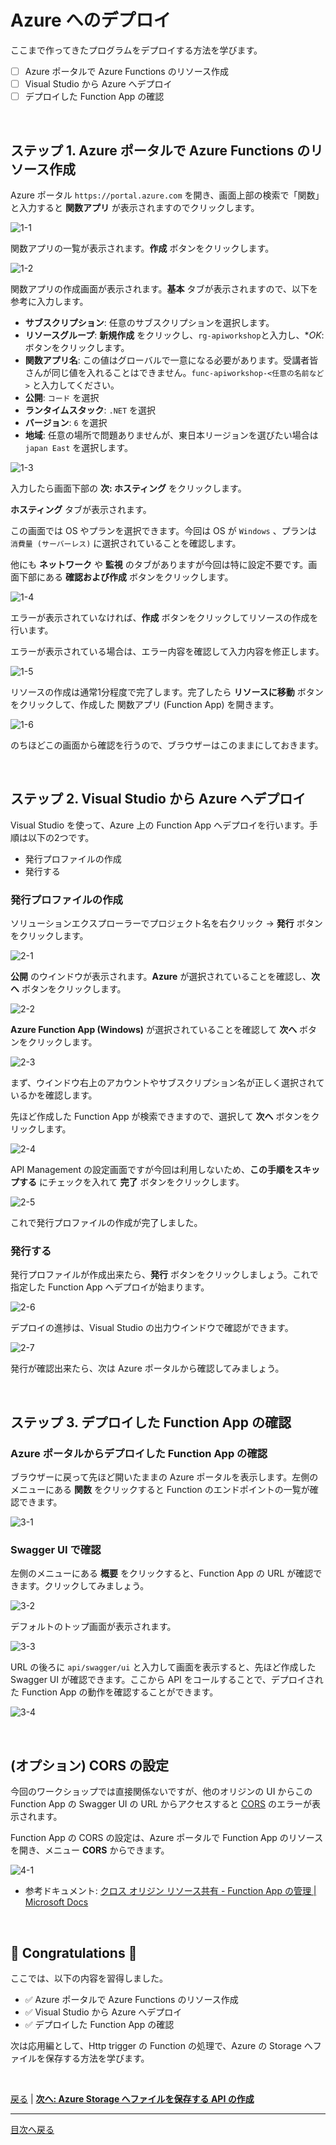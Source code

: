 # Azure へのデプロイ

ここまで作ってきたプログラムをデプロイする方法を学びます。

- [ ] Azure ポータルで Azure Functions のリソース作成
- [ ] Visual Studio から Azure へデプロイ
- [ ] デプロイした Function App の確認

<br>

## ステップ 1. Azure ポータルで Azure Functions のリソース作成

Azure ポータル `https://portal.azure.com` を開き、画面上部の検索で「関数」と入力すると **関数アプリ** が表示されますのでクリックします。

![1-1](./images/deploy-to-azure_1-1.png)

関数アプリの一覧が表示されます。**作成** ボタンをクリックします。

![1-2](./images/deploy-to-azure_1-2.png)

関数アプリの作成画面が表示されます。**基本** タブが表示されますので、以下を参考に入力します。

- **サブスクリプション**: 任意のサブスクリプションを選択します。
- **リソースグループ**: **新規作成** をクリックし、`rg-apiworkshop`と入力し、**OK*: ボタンをクリックします。
- **関数アプリ名**: この値はグローバルで一意になる必要があります。受講者皆さんが同じ値を入れることはできません。`func-apiworkshop-<任意の名前など>` と入力してください。
- **公開**: `コード` を選択
- **ランタイムスタック**: `.NET` を選択
- **バージョン**: `6` を選択
- **地域**: 任意の場所で問題ありませんが、東日本リージョンを選びたい場合は `japan East` を選択します。

![1-3](./images/deploy-to-azure_1-3.png)

入力したら画面下部の **次: ホスティング** をクリックします。

**ホスティング** タブが表示されます。

この画面では OS やプランを選択できます。今回は OS が `Windows` 、プランは `消費量 (サーバーレス)` に選択されていることを確認します。

他にも **ネットワーク** や **監視** のタブがありますが今回は特に設定不要です。画面下部にある **確認および作成** ボタンをクリックします。

![1-4](./images/deploy-to-azure_1-4.png)

エラーが表示されていなければ、**作成** ボタンをクリックしてリソースの作成を行います。

エラーが表示されている場合は、エラー内容を確認して入力内容を修正します。

![1-5](./images/deploy-to-azure_1-5.png)

リソースの作成は通常1分程度で完了します。完了したら **リソースに移動** ボタンをクリックして、作成した 関数アプリ (Function App) を開きます。

![1-6](./images/deploy-to-azure_1-6.png)

のちほどこの画面から確認を行うので、ブラウザーはこのままにしておきます。

<br>

## ステップ 2. Visual Studio から Azure へデプロイ

Visual Studio を使って、Azure 上の Function App へデプロイを行います。手順は以下の2つです。

- 発行プロファイルの作成
- 発行する

### 発行プロファイルの作成

ソリューションエクスプローラーでプロジェクト名を右クリック → **発行** ボタンをクリックします。

![2-1](./images/deploy-to-azure_2-1.png)

**公開** のウインドウが表示されます。**Azure** が選択されていることを確認し、**次へ** ボタンをクリックします。

![2-2](./images/deploy-to-azure_2-2.png)

**Azure Function App (Windows)** が選択されていることを確認して **次へ** ボタンをクリックします。

![2-3](./images/deploy-to-azure_2-3.png)

まず、ウインドウ右上のアカウントやサブスクリプション名が正しく選択されているかを確認します。

先ほど作成した Function App が検索できますので、選択して **次へ** ボタンをクリックします。

![2-4](./images/deploy-to-azure_2-4.png)

API Management の設定画面ですが今回は利用しないため、**この手順をスキップする** にチェックを入れて **完了** ボタンをクリックします。

![2-5](./images/deploy-to-azure_2-5.png)

これで発行プロファイルの作成が完了しました。

### 発行する

発行プロファイルが作成出来たら、**発行** ボタンをクリックしましょう。これで指定した Function App へデプロイが始まります。

![2-6](./images/deploy-to-azure_2-6.png)

デプロイの進捗は、Visual Studio の出力ウインドウで確認ができます。

![2-7](./images/deploy-to-azure_2-7.png)

発行が確認出来たら、次は Azure ポータルから確認してみましょう。

<br>

## ステップ 3. デプロイした Function App の確認

### Azure ポータルからデプロイした Function App の確認

ブラウザーに戻って先ほど開いたままの Azure ポータルを表示します。左側のメニューにある **関数** をクリックすると Function のエンドポイントの一覧が確認できます。

![3-1](./images/deploy-to-azure_3-1.png)

### Swagger UI で確認

左側のメニューにある **概要** をクリックすると、Function App の URL が確認できます。クリックしてみましょう。

![3-2](./images/deploy-to-azure_3-2.png)

デフォルトのトップ画面が表示されます。

![3-3](./images/deploy-to-azure_3-3.png)

URL の後ろに `api/swagger/ui` と入力して画面を表示すると、先ほど作成した Swagger UI が確認できます。ここから API をコールすることで、デプロイされた Function App の動作を確認することができます。

![3-4](./images/deploy-to-azure_3-4.png)

<br>

## (オプション) CORS の設定

今回のワークショップでは直接関係ないですが、他のオリジンの UI からこの Function App の Swagger UI の URL からアクセスすると [CORS](https://developer.mozilla.org/ja/docs/Web/HTTP/CORS) のエラーが表示されます。

Function App の CORS の設定は、Azure ポータルで Function App のリソースを開き、メニュー **CORS** からできます。

![4-1](./images/deploy-to-azure_4-1.png)

- 参考ドキュメント: [クロス オリジン リソース共有 - Function App の管理 | Microsoft Docs](https://docs.microsoft.com/ja-jp/azure/azure-functions/functions-how-to-use-azure-function-app-settings?tabs=portal#cross-origin-resource-sharing)


<br>

## 🎉 Congratulations 🎉

ここでは、以下の内容を習得しました。

- ✅ Azure ポータルで Azure Functions のリソース作成
- ✅ Visual Studio から Azure へデプロイ
- ✅ デプロイした Function App の確認

次は応用編として、Http trigger の Function の処理で、Azure の Storage へファイルを保存する方法を学びます。

<br>

[戻る](./create-methods.md) | [**次へ: Azure Storage へファイルを保存する API の作成**](./create-function-app-with-blob-output-binding.md)

----

[目次へ戻る](./selfpaced-handson.md)


